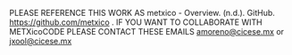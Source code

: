 PLEASE REFERENCE THIS WORK AS metxico - Overview. (n.d.). GitHub. https://github.com/metxico . 
IF YOU WANT TO COLLABORATE WITH METXicoCODE PLEASE CONTACT THESE EMAILS amoreno@cicese.mx or jxool@cicese.mx
